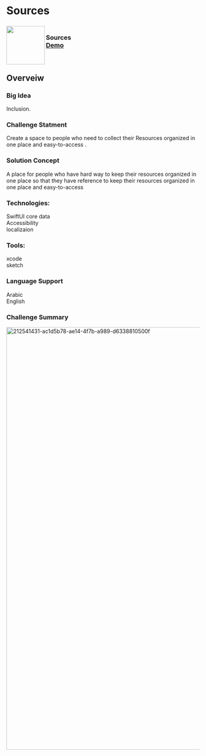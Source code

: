 # Sources


<!-- PROJECT LOGO -->
<div>
<h3><img align="left" width="100" height="100" src="https://user-images.githubusercontent.com/116790862/225141492-3ea71f83-2975-49a0-81fd-c1f210b57c79.png"> <br/> Sources <br/>
<a href="https://vimeo.com/789425500">Demo</a> <br/> </h3>   
 </div>   
 <br>
 
 ## Overveiw 
 
 
### Big Idea

Inclusion.

### Challenge Statment

Create a space to people who need to collect their Resources organized in one place and easy-to-access .

### Solution Concept

A place for people who have hard way to keep their resources organized in one place so that they have reference to keep their resources organized in one place and easy-to-access

### Technologies:

SwiftUI
core data  <br>
Accessibility  <br>
localizaion  <br>

### Tools:

xcode  <br>
sketch  <br>

### Language Support

Arabic  <br>
English  <br>

### Challenge Summary

<img width="1100" alt="212541431-ac1d5b78-ae14-4f7b-a989-d6338810500f" src="https://user-images.githubusercontent.com/116790862/225139844-da2d3c30-fec9-4c13-aefa-5a282701a9b6.png">

